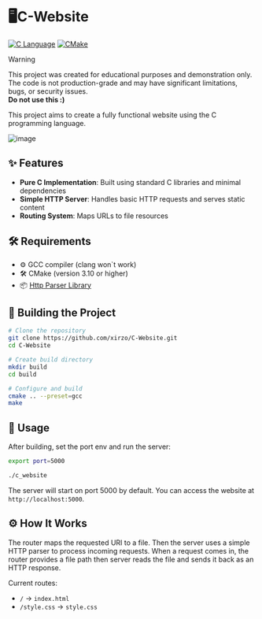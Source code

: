 # 🖥️C-Website

[![C Language](https://img.shields.io/badge/Language-C-blue.svg)](https://en.wikipedia.org/wiki/C_(programming_language))
[![CMake](https://img.shields.io/badge/Build-CMake-green.svg)](https://cmake.org/)

> [!WARNING]  
> This project was created for educational purposes and demonstration only.
> The code is not production-grade and may have significant limitations, bugs, or security issues.  
> **Do not use this :)**

This project aims to create a fully functional website using the C programming language.

![image](https://github.com/user-attachments/assets/f0fff757-9d7b-452c-851d-24035820b5bd)

## ✨ Features

- **Pure C Implementation**: Built using standard C libraries and minimal dependencies
- **Simple HTTP Server**: Handles basic HTTP requests and serves static content
- **Routing System**: Maps URLs to file resources

## 🛠 Requirements

- ⚙️ GCC compiler (clang won`t work)
- 🛠 CMake (version 3.10 or higher)
- 📦 [Http Parser Library](https://github.com/xirzo/httpparser)

## 🔧 Building the Project

```bash
# Clone the repository
git clone https://github.com/xirzo/C-Website.git
cd C-Website

# Create build directory
mkdir build
cd build

# Configure and build
cmake .. --preset=gcc
make
```

## 🚀 Usage

After building, set the port env and run the server:

```bash
export port=5000
```

```bash
./c_website
```

The server will start on port 5000 by default. You can access the website at `http://localhost:5000`.

## ⚙️ How It Works

The router maps the requested URI to a file. Then the server uses a simple HTTP parser to process incoming requests. When a request comes in, the router provides a file path then server reads the file and sends it back as an HTTP response.

Current routes:

- `/` → `index.html`
- `/style.css` → `style.css`
